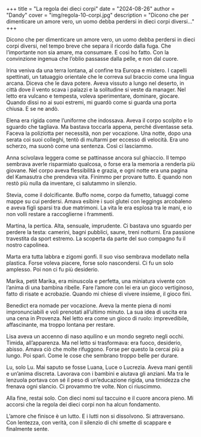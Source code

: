 +++
title = "La regola dei dieci corpi"
date = "2024-08-26"
author = "Dandy"
cover = "img/regola-10-corpi.jpg"
description = "Dicono che per dimenticare un amore vero, un uomo debba perdersi in dieci corpi diversi..."
+++


Dicono che per dimenticare un amore vero, un uomo debba perdersi in dieci corpi diversi, nel tempo breve che separa il ricordo dalla fuga. Che l’importante non sia amare, ma consumare. E così ho fatto. Con la convinzione ingenua che l’oblio passasse dalla pelle, e non dal cuore.

Irina veniva da una terra lontana, al confine tra Europa e mistero. I capelli spettinati, un tatuaggio orientale che le correva sul braccio come una lingua arcana. Diceva che le dava potere. Aveva vissuto a lungo nel deserto, in città dove il vento scava i palazzi e la solitudine si veste da manager.
Nel letto era vulcano e tempesta, voleva sperimentare, dominare, giocare. Quando dissi no ai suoi estremi, mi guardò come si guarda una porta chiusa. E se ne andò.

Elena era rigida come l’uniforme che indossava. Aveva il corpo scolpito e lo sguardo che tagliava. Ma bastava toccarla appena, perché diventasse seta.
Faceva la poliziotta per necessità, non per vocazione. Una notte, dopo una serata coi suoi colleghi, tentò di multarmi per eccesso di velocità. Era uno scherzo, ma suonò come una sentenza. Così ci lasciammo.

Anna scivolava leggera come se pattinasse ancora sul ghiaccio. Il tempo sembrava averle risparmiato qualcosa, o forse era la memoria a renderla più giovane.
Nel corpo aveva flessibilità e grazia, e ogni notte era una pagina del Kamasutra che prendeva vita. Finimmo per provare tutto. E quando non restò più nulla da inventare, ci salutammo in silenzio.

Stevia, come il dolcificante. Buffo nome, corpo da fumetto, tatuaggi come mappe su cui perdersi. Amava esibire i suoi glutei con leggings arcobaleno e aveva figli sparsi tra due matrimoni. La vita le era esplosa tra le mani, e io non volli restare a raccoglierne i frammenti.

Martina, la pertica. Alta, sensuale, imprudente. Ci bastava uno sguardo per perdere la testa: camerini, bagni pubblici, saune, treni notturni. Era passione travestita da sport estremo. La scoperta da parte del suo compagno fu il nostro capolinea.

Marta era tutta labbra e zigomi gonfi. Il suo viso sembrava modellato nella plastica. Forse voleva piacere, forse solo nascondersi. Ci fu un solo amplesso. Poi non ci fu più desiderio.

Marika, petit Marika, era minuscola e perfetta, una miniatura vivente con l’anima di una bambina ribelle. Fare l’amore con lei era un gioco vertiginoso, fatto di risate e acrobazie. Quando mi chiese di vivere insieme, il gioco finì.

Benedict era nomade per vocazione. Aveva la mente piena di nomi impronunciabili e voli prenotati all’ultimo minuto. La sua idea di uscita era una cena in Provenza. Nel letto era come un gioco di ruolo: imprevedibile, affascinante, ma troppo lontana per restare.

Lisa aveva un accenno di naso aquilino e un mondo segreto negli occhi. Timida, all’apparenza. Ma nel letto si trasformava: era fuoco, desiderio, abisso. Amava ciò che molte rifuggono. Forse per questo la cercai più a lungo. Poi sparì. Come le cose che sembrano troppo belle per durare.

Lu, solo Lu. Mai saputo se fosse Luana, Luce o Lucrezia. Aveva mani gentili e un’anima discreta. Lavorava con i bambini e aiutava gli anziani. Ma tra le lenzuola portava con sé il peso di un’educazione rigida, una timidezza che frenava ogni slancio. Ci provammo tre volte. Non ci riuscimmo.

Alla fine, restai solo. Con dieci nomi sul taccuino e il cuore ancora pieno. Mi accorsi che la regola dei dieci corpi non ha alcun fondamento.

L’amore che finisce è un lutto. E i lutti non si dissolvono. Si attraversano. Con lentezza, con verità, con il silenzio di chi smette di scappare e finalmente
sente.

